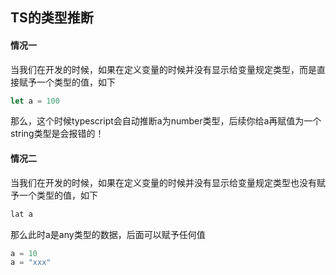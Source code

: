 ## TS的类型推断



#### 情况一

当我们在开发的时候，如果在定义变量的时候并没有显示给变量规定类型，而是直接赋予一个类型的值，如下

```typescript
let a = 100
```

那么，这个时候typescript会自动推断a为number类型，后续你给a再赋值为一个string类型是会报错的！





#### 情况二

当我们在开发的时候，如果在定义变量的时候并没有显示给变量规定类型也没有赋予一个类型的值，如下

```typescript
lat a
```

那么此时a是any类型的数据，后面可以赋予任何值

```typescript
a = 10
a = "xxx"
```

